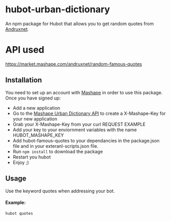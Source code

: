 # hubot-urban-dictionary
An npm package for Hubot that allows you to get random quotes from [Andruxnet](https://andruxnet-random-famous-quotes.p.mashape.com).

# API used
https://market.mashape.com/andruxnet/random-famous-quotes

## Installation
You need to set up an account with [Mashape](https://www.mashape.com) in order
to use this package. Once you have signed up:

* Add a new application
* Go to the
  [Mashape Urban Dictionary API](https://market.mashape.com/andruxnet/random-famous-quotes)
  to create a X-Mashape-Key for your new application
* Grab your X-Mashape-Key from your curl REQUEST EXAMPLE
* Add your key to your enviornment variables with the name HUBOT_MASHAPE_KEY
* Add hubot-famous-quotes to your dependancies in the package.json file and
  in your exteranl-scripts.json file.
* Run `npm install` to download the package
* Restart you hubot
* Enjoy ;)

## Usage
Use the keyword quotes when addressing your bot.

#### Example:
`hubot quotes`

